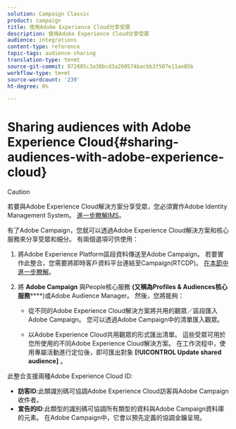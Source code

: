 ```yaml
---
solution: Campaign Classic
product: campaign
title: 使用Adobe Experience Cloud分享受眾
description: 使用Adobe Experience Cloud分享受眾
audience: integrations
content-type: reference
topic-tags: audience-sharing
translation-type: tm+mt
source-git-commit: 972885c3a38bcd3a260574bacbb3f507e11ae05b
workflow-type: tm+mt
source-wordcount: '239'
ht-degree: 0%

---
```



# Sharing audiences with Adobe Experience Cloud{#sharing-audiences-with-adobe-experience-cloud}

>[!CAUTION]
>
>若要與Adobe Experience Cloud解決方案分享受眾，您必須實作Adobe Identity Management System。 [進一步瞭解IMS](../../integrations/using/about-adobe-id.md)。

有了Adobe Campaign，您就可以透過Adobe Experience Cloud解決方案和核心服務來分享受眾和細分。 有兩個選項可供使用：

1. 將Adobe Experience Platform區段資料傳送至Adobe Campaign。 若要實作此整合，您需要將即時客戶資料平台連結至Campaign(RTCDP)。 [在本節中進一步瞭解](https://docs.adobe.com/content/help/en/experience-platform/rtcdp/destinations/destinations-cat/adobe-destinations/adobe-campaign-destination.html)。


1. 將 **Adobe Campaign** 與People核心服務 **(又稱為Profiles &amp; Audiences核心服務******)或Adobe Audience Manager。 然後，您將能夠：

   * 從不同的Adobe Experience Cloud解決方案將共用的觀眾／區段匯入Adobe Campaign。 您可以透過Adobe Campaign中的清單匯入觀眾。

   * 以Adobe Experience Cloud共用觀眾的形式匯出清單。 這些受眾可用於您所使用的不同Adobe Experience Cloud解決方案。 在工作流程中，使用專屬活動進行定位後，即可匯出對象 **[!UICONTROL Update shared audience]** 。

此整合支援兩種Adobe Experience Cloud ID:

* **訪客ID**:此類識別碼可協調Adobe Experience Cloud訪客與Adobe Campaign收件者。
* **宣告的ID**:此類型的識別碼可協調所有類型的資料與Adobe Campaign資料庫的元素。 在Adobe Campaign中，它會以預先定義的協調金鑰呈現。
